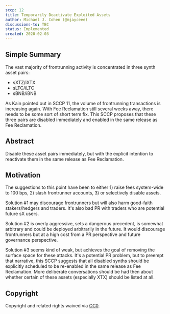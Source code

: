 ```yaml
---
sccp: 12
title: Temporarily Deactivate Exploited Assets
author: Michael J. Cohen (@mjayceee)
discussions-to: TBC
status: Implemented
created: 2020-02-03
---
```


## Simple Summary
<!--"If you can't explain it simply, you don't understand it well enough." Provide a simplified and layman-accessible explanation of the SCCP.-->
The vast majority of frontrunning activity is concentrated in three synth asset pairs: 
- sXTZ/iXTX 
- sLTC/iLTC
- sBNB/iBNB

As Kain pointed out in SCCP 11, the volume of frontrunning transactions is increasing again. With Fee Reclamation still several weeks away, there needs to be some sort of short term fix. This SCCP proposes that these three pairs are disabled immediately and enabled in the same release as Fee Reclamation.

## Abstract
<!--A short (~200 word) description of the variable change proposed.-->
Disable these asset pairs immediately, but with the explicit intention to reactivate them in the same release as Fee Reclamation.

## Motivation
<!--The motivation is critical for SCCPs that want to update variables within Synthetix. It should clearly explain why the existing variable is not incentive aligned. SCCP submissions without sufficient motivation may be rejected outright.-->
The suggestions to this point have been to either 1) raise fees system-wide to 100 bps, 2) slash frontrunner accounts, 3) or selectively disable assets.

Solution #1 may discourage frontrunners but will also harm good-faith stakers/hedgers and traders. It's also bad PR with traders who are potential future sX users. 

Solution #2 is overly aggressive, sets a dangerous precedent, is somewhat arbitrary and could be deployed arbitrarily in the future. It would discourage frontrunners but at a high cost from a PR perspective and future governance perspective.

Solution #3 seems kind of weak, but achieves the goal of removing the surface space for these attacks. It's a potential PR problem, but to preempt that narrative, this SCCP suggests that all disabled synths should be explicitly scheduled to be re-enabled in the same release as Fee Reclamation. More deliberate conversations should be had then about whether certain of these assets (especially XTX) should be listed at all.

## Copyright
Copyright and related rights waived via [CC0](https://creativecommons.org/publicdomain/zero/1.0/).
